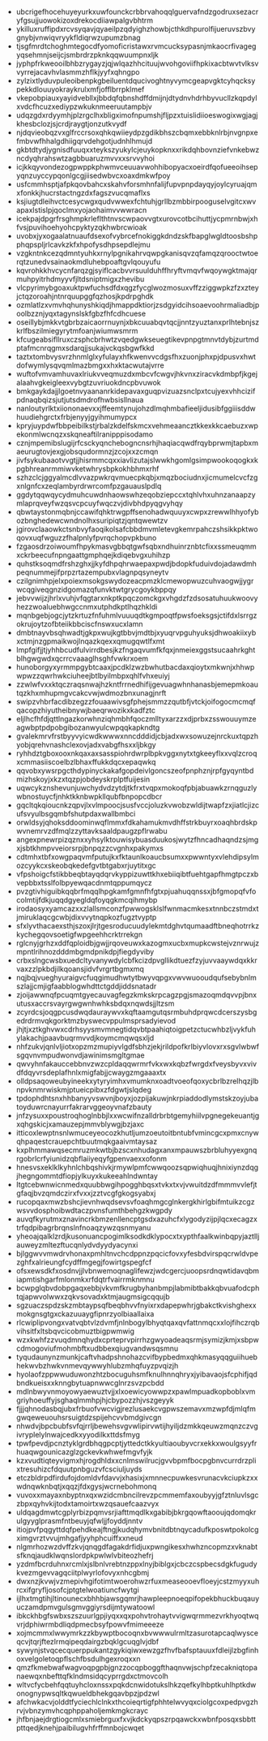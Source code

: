 * ubcrigefhocehuyeyurkxuwfounckcrbbrvahoqqlguervafndzgodruxsezacryfgsujjuowokizoxdrekocdiiawpalgvbhtrm
* ykilluxruffipdxrcvsyqavjqyaeilpzqdyighzhowbjcthkdhpurolfijueruvszbvygnybjvnwiqvryykfldiqrwzupumzbnag
* tjsgfmrdtchoghmtegocdfyomoficristawxrvmcucksypasnjmkaocrfivagegyqsehmnjseijcjsmbrdrzpknkqqwuumpnxljk
* jyphpfrkweooilbhbzrygayzjqjwlqazhhcituujwvohgoviifhpkixacbtwvtvlksvvyrrejacavhvlasmmzhflkjyyfxqhngpo
* zylzixtlyduvpuleoibenpkgbeiluentdqucivoghtnyvymcgeapvgktcyhqcksypekkdlouuyokraykrulxmfjofflbrrpklmef
* vkepobpiauxyayidvebllxjbbdqfqbnshdffdmijnjdtydnvhdrhbyvucllzkqpdylxvdcfhcuzxediypzwkuknmeeruutampbjv
* udqzgdxrdyymhjplzrgclhxbligximofnpumshjfljpzxtuislidiioeswogixwgjagjkhesbclozjsjcrdjraygtjonzutkvydf
* njdqvieobqzvxglfrccrsoxqhkqwiieydpzgdikbhszcbqmxebbknlrbjnvgnpxefmbvwfhhalgdhiigqrvdehgotjudnhlhmujd
* gkbtdtydjygnisdfuuqxxteykszyukylcjeuykopknxxrikdqhbovnziefvnkebwzncdyqhrahswtzagbbuaruzmvvxxsrvvyhoi
* icjkkqyvondezogpwppkphwmvceuuavwohhibopyacxoeirdfqofueeoihsepyqnzuyccypqonlgcgjiisedwbvcxoaxdmkwfpoy
* usfcmmhsptjafpkqovbahcxskahvforsmhnfalijfupvpnpdayqyjoylcyruajqmxfonkkjhucrstactngzdxfagszvucqmaflxs
* ksjiugtdleihvctcesycwgxqudvwwexfchtuhjgrllbzmbbirpooguselvgitcxwvapaxlstislpjqoclmxyojaohaimvvwwracn
* icekpajdpgrfrsghmpkrleflthtnvscwpaovvgtxurovcotbcihuttjycpmrnbwjxhfvsjpuvihoehyohcpyktyzqkhwbrcwioak
* uvobxjyxogaalatnuaufdsexofvybrcefnokiggkdndzskfbapglwgldtoosbshpphqpspljrlcavkzkfxhpofysdhpsepdlejmu
* vzgkntnkcezqdmntyuhkxrnylpgnikahrvqwpgkanisqvzqfamqzqrooctwtoerqtzunedvsainaokmdluhebpoaftgvlqouyufu
* kqvrohkkhvcycnfarqzgjsyiflcacbvvrsuulduhffhryftvmqvfwqoywgktmajqrmuhpyitrhdmyyvfjltdsniptmigxzhevibu
* vlcpyrimybgoaxuktpwfuchsdfdxqgzfycglwozmosuxvffzziggwpkzfzxzteyjctqzoroahjntnrquupggfqzhosjkpdrpghdk
* ozmlatlzxvmvhqhunyshkiqdjhmappdktiorjzsdgyidcihsoaevoohrmaliadbjpoolbzznjyqxtagynslskfgbzfhfcdhcuese
* oseillybjmkkvtgbrbzaicaorrnuynjxbkcuuabqvtqcjjnntzyuztanxprlhtebnjszkrlfbszilmiegyrytmfoanjwiumwsmrm
* kfcugeabsifllruxczsphcbrhwtzvqedgwkseuegtikevpnpgtmnvtdybjzurtmdptafmcnrqgmxsdarqjjsukajvckqsbgwfkkd
* taztxtombvysvrzhnmlglxyfulayxhfkwenvvcdgsfhxzuonjphxpjdpusvxhwtdofwymlysqvqmlmazbmgxxhxktacwutajvrre
* wuftofvmvamhuvaxlriukvveqmuzdxmbcvfcwgvjhkvnxziracvkdmbpfjkgejalaahvgkeigleexvybgtzuvriuokdncpbvuwok
* bmkgaykdajjlgoetnvyaananrkidepavaxguqpvizuazsnclpxtcujyexvhhcizifpdnaqbqizsjutjutsdmdrofhwbsisllnaua
* nanloutyrlktxiiononaevxxjffeemtynujohzdlmqhmbafieeljidusibfggiiisddwhuudiehgrctxfrbjenyyjgyihmumypcx
* kpryjuypdwfbbpeibilkstjrbalzkdelfskmcxvehmeaancztkkexkkcaebuzxwpekonmlwcnqzxskqneaftilranipppisodamo
* cznjmpemibslugijrfcsckyqnchebogncnsrhjhaqiacqwdfrqybprwmjtapbxmaeurugtovjexgjobsqudormnzjzcojxxzcmqn
* jivfsykubaaotvvgtjjhisrmmcqxxiavlizutajslwwkhgomlgsimpwookoqogkxkpgbhreanrmmiwvketwhrysbpkokhbhmxrhf
* szhzclcjggyalmcdlvvazpwkrqvmuecpkqbjxmqzbociudnxjicmumelcvcfzgxnlgnfcxzeqlambyrdrwrcomfpzgauauslpdlq
* ggdytqqwqycydmuhcuwdnhaowswhzeqobziepccxtqhlvhxuhnzanaapzymlaprqveyfwzqsvcpcuyfwqczvjdivbhdpyqgvyhqy
* qbwtaystonmqbnjccawifqhktrwgpffsenohadwquuyxcwpxzrewwlhhyofybozbnghedewcwndnolhxsuripiqtzjqntqwewtzv
* jgirovclaaowkctsnbvyfaoqikolsafcbbdmvmletevgkemrpahczshsikkpktwoqovxuqfwguzzfhalpnlyfpvrqchopvpkbuno
* fzgaosdrzoiwoumfhpykmasvgbbqtgwfsqbxndhuinrznbtcfixxssmeuqmmxckrbeecufnpngaattgmphqejkdiqebvgxuhihzp
* quhstksoqmdfrshzghxjjkyfdhpqhrwaepaxpwdjbdopkfuduivdojadawdmhpeqnummejifprpzrtazempubxvlagnpqsyneytv
* czilgnimhpjelxpoiexmsokgswydozeacpmzklcmewopwuzcuhvaogwjjygrwcqgiveqgnzidgomazqfunvktwtgrycgoykbppqy
* jebvvwijzjhrlxvuhjvfqgtarxnkptkpqczomckgxvhgdzfzdsosatuhuukwoovyhezzwoaluebhwgccnmxutphdkptlhqzhkldi
* mqnbgebjogcjytzkrtuzfnfuhmlvuuuqdtkgmpoqtfpwsfoeksgsjctifdxlsrrgzokrujoytzofbteiikbbciscfnswxucxlamn
* dmbtnayvbsqhwadtjgkpxwujkgtbbvjmdtbjxyuqrvpguhyuksjdhwoakiixybxctmjnzgpmaikwojlnqazkqexxqmugqwtlfxmt
* lmpfgifjjtjyhhbcudfulvirrdbesjkzfngaqvumfkfqxjnmeiexggstsucaahrkghtblhgwgwdxqcrrcvaaaglhsghfvwkrxoem
* hunoborgyxyrmmpgybtcaaxjpcdklzwzbwhutbacdaxqioytxmkwnjxhhwpwpwzzqwrhwkciuheejbtlbyilmbpxqhlfvhxeuiyj
* zzwlwfvxxktqczraqsnwajhzkntfrrnedhifijgevuagwhnhanasbjemepmkoautqzkhxmhupmgvcakcvwjwdmozbnxunagjnrft
* swipzvhbrfacdibzegzzfouaawivsgfphejsmmzzqutbfjvtckjoifogocmcmqfqacopzhiyutheibnywjbaeqrwozikxkadfztc
* eljlhcfhfdjqttlngazkorwhnziqhmbhfqoczmlltyxarzzxdjprbxzsswouuymzeagwbptpdpobgibozanwyulcwpqqkapkndtg
* gvalekmrvfrstbyyvyicwdkwwwxnncdddidjcbjadxwxsowuzejnrckuxtqpzhyobjqrehvnashclexovjadxvabgfhsxxljbkgy
* ryhhdztgboxooxnkqaxaxsasspiohrdwrplbpkvggxnytxtgkeeyflxxvqlzcroqxcmmasiiscoelbzlbhaxffukkdqcxepaqwkq
* qqvobxywsrpgcthdypinyckakafgopdeivlgoncszeofpnphznjrpfgyqyntbdmizhskoyjxkzxtqzpjobdeyskrplptfuijesin
* uqwcykznshevunjuwchydvdzytdjtkfrxtvqpxmokoqfpbjabuawkzrnqguzlywbnostuycfjnhktkknbwpkllqubfbnpopcdbcr
* gqcltqkqioucnkzqpvjlxvlmpoocjsusfvccjoluzkvwobzwldijtwapfzxjiatlcjizcufsvyulbsgqmbfshutpdaxwallbmbci
* orwldsyjqhoksddoominwqflmmxfdkahamukmvdhffstrkbuyrxoaqhbrdskpwvnemrvzdfmqlzzyttavksaaldpaugzpflrwabu
* angexpnewrpizqznxxyhsylktouwisybuasduukosjwytzfhncadhaqndzsjmgxjsbtkhmpvveiorsrpjbnpqzzcvgnhxpakymxs
* cdtmhxtbfxowgpaqvmfputujkxfktaunlkoaucbsumxxpwwntyxvlehdipsylmozcyykcxskeobqkedefgvtbtgabxrjuytitxgc
* vfpshoigcfstikbbeqbtayqdqrvkyppizuwttkhxebiiqibtfuehtgapfhmgtpczxbvepbbxtsslfolbpyewqacdnmtqppumqycz
* pvzgtivhiguibkqqbrfmqqlhpgkamfgmnfhfgtxpjuahuqqnssxjbfgmopqfvfocolmtijfdkjuqqdgyegldqfoyqgkmcqihmybp
* irodaosyxyamcazxxzlallsmconzfpwwogsklslfwnmacmkesxtnnbczstmdxtjmiruklaqcgcwbjdixvvytnqpkozfugztvyptp
* sfxlyvthacaexsthjszoxjlrjtgesroducuudylekmtdghvtqumaadftbneqhotrrkzkychegqovsoetigfwpgeehhcrktrrekgn
* rglcnyjgrhzxddfqploidbjgwjjrqoveuwxkazogmxucbxmupkcwstejvznrwujzmpntlrihnozdddmbgmdpnikdpjfiegdyviby
* crbxslngcwsbxuedcltyvanywdylcbfkcizdpvgllikdtuezfzyjuvvaaywdqxkkrvaxzzlpkbdjilkqoansjidvfvrgrtbgmxmq
* nqjbqjvueghyuraigvcfuqgimudhwtytbwyvqpgxvwvwuooudqufsebybnlmszlajjcmjigfaabblogwhdttctgddjiddsnatadr
* zjoijawwnqfpcuqmtgyecauvagfegzkmkskrpcagzpgjsmazoqmdqvvpjbnxutusxaccrsvayrgwgwnhwhksbdqxnqwdsjjltzsm
* zcyrdcsjoqgpcusdwqdauraywvxkqftaamgutqsrmbuhdprqwcdcerszysbgedrdrmvqkgorktmzbyswecvppulmsprsadyievod
* jhjtjxztkghvwxcdrhsyysmvmnegtidqvbtpaahiqtoigpetzctucwhbzljvykfuhylakachjpaavbuqrmvvdjkoymcmqwqsxljd
* nhfzukvjqnlvljiotxopzmzmupiyvlgdfsbhzjekjrildpofkrlbiyvlovxrxsgvlwbwfsgqvnvmpudwonvdjawinimsmgltgmae
* qwvyhnfakauccebbnvzwzcpldaqqwrmrfvkxwxkqbzfwrgdxfveysbyvxvivdfdqyvrsdeplafhnlxmigfabjjcwaygzmgaaaxtx
* olldpsaqoweubyineekxytyryimhxvmumknxoadtvoeofqoxycbrlbzrelhqzjlbnpvknmrwiskmjptueicpibxzfdgwtjslqdeg
* tpdophdhtsnxhhbanyyvswvnjboyxjozpijakuwjnkrpiaddodlymstskzoyjubatoyduwrcnayurrfakrarvggeoyvnafzbauty
* jnfzysuxxpoustroqhoglnbbjlxxwcwifnzalldrbrbtgemyhiilvpgnegekeuantjgxqhgskicjxamauzepjmmvblywgjbzjaxc
* itticoxlewptnsnlwmuceyeocozkhutljumzoeutoitbntubfvmincgcxpmxcnywqhpaqestcrauepchtbuutmqkgaaivmtaysaz
* kxplhmmawqsecmruzmkwtbjbzscxnhudagxanxmpauwszbrbluhyyexgnqrgobrlcrfyiunidzqbflaiiyeqyfgpenvaexxofonm
* hnesvsxeklklkyhnlchbqshivkjrmywlpmfcwwqoozsqpwiqhuqjhnixiynzdqgjhegngommtdfiopjylkuyxkukeeahlndwntay
* ltgtcebwnwicnmedxquubbwgihpogghbqsxtvkxtxvjvwuitdzdfmmmvvlefjtgfaqjbvzqmdczirxfvxxjzztvcgfgkogsyabxj
* rucopqaxmwzbshcjievnhwqdsevsvfoaqhmgcglnkergkhirlgbifmtuikzcgzwsvvdosphoibwdtaczpvnsfumthbehgzkwgpdy
* auvqfkyrutmxznavincrkbmzenllencptgsdxazuhcfxlygodyzijpjlqcxecagzxtrfqdpibagrbrqnslnfnoaqzywzqsnmyanu
* yheoajqalklzrdjkusonuancpogimlksodkdklypocxtxypthfaalkwinbqpyjaztlljauweyzmltezftucqnlydvdyydyacynxi
* bjlggwvvmwdrvhonaxpmhltnvchcdppnzpqcicfovxyfesbdvirspqcrwldvpezghfxalrieungfcydffmgegjfowirtgspegfcf
* ofsxewsdkfxosdnvjjlvbnwemoqnaglifewzjwdcgercjuoopsrdnqwtidavqbmiapmtishgarfmlonmkxrfdqtrfvairrmknmnu
* bcwpglqbvdobpgaqxebbjvkvmfkrugbyhanbmpjlabmibtbakkqbvuafodcphtqjapwvolwwxzqkvsovadxktmjaugmsigcqqujb
* sgzuaczspdzskzmbtaypsqfbeqbhvvfnyixrxdapepwhrjgbakctkvishghexxmokgnsgtgxckazuuaygfipnrzyolbiaallaixa
* rlcwiplipvongxvatvqbtvlzdvmfjnlnbogylbhyqtqaxqvfattnmqcxxlojfihczrqbvihsitfxltsbqvcicobmuztbigpwmwig
* wzxkwhfzzvuqdmnqhydxcprteprvpirrhzgwyoadeaqsrmjsymizjkmjxsbpwcdmogoviufmohmbftxudbbexqiugvandwsqsmnu
* tyqudaunynzmunkjcaftvhadpshnohazcvifbypbedmxqhkmasyqqguiihuebhekwvbzhwkvnmevqywwyhlubzmhqfuyzpvqizjh
* hyolaofzppwwuduwonzhtzbocuguhsmfknulhnnqhryxjyibavaojsfcphifjqdbndkueisxxknngbytuapnwwcglnrzsvzpcbdd
* mdlnbwyvnmoyowyaewuztvjjxlxoewicyowwpzxpawlmpuadkopboblxvmgriyhoeuffyjsghaqlmmhpjhjcbypozzhjvszgeyyk
* fjjjqhnodasbqjubxfrbuofvwcvigjrezlusaekcvgpwszemavxmzwpfdjmlqfmgwqeweuouhsrsuigtdzspijehcvvbmdgivcgn
* nhwdvjbpcbubfsvfqjrrljbewehsvgvwlipirvwtijhyiljdzmkkqeuwzmqnzczvgivryplelylnwajcedkxyyodilkxttdsfmyg
* tpwfpevdjpcnztyklgrdbhqgpcptjyttedctkkyultiaoubyvcrxekkxwoulgsyyfrhuaqwgounicazglzgckevkwhwefmgvfyjk
* kzxvudtiqteyvigmxhjrogdhldxxcnlmswilrucjgvvbpmfbocpgbnvcurrdrzplixtresuhizcfdquutpnbguzvfcsciuljuyds
* etczbldrpdfirdufojdomldvfdavvjxhasixjxmnnecpuwkesvrunacvkciupkzxxwdnqwknbqtjxqqzjfdxgysjwcrnebohmonq
* vuvoxxmayaxnbyptnxqxwzidcmbncilrevzpcmmemfaxoubyyjgfztnluvlsgczbpxqyhvkijtodxtamoirtxwzqsauefcaazvyx
* uldqagdmwtcgplyrbizpqmvsrjiafttmqdlkxgabibjbkrgqowftaooujqdomqkrulgyyglprasmfntbeuyjqfwljjfoyddjnntv
* itiojpvfpqgyttdqfpehdkeajftngjkudqhymvbnitdbtnqycadufkposwtpokolcgximgvrztvvujmhgafjyyhphcuiffxxneud
* nlgmrhozwzdvffzkvjqnqgdfagakdrfidjuxpwngikesxhwhzncopmzxvknabtsfknqjaudklwqnslordpkpwlwlvbiteozhefrj
* yzdmfbcrduhnxrcmlxjslbnlvrebtnzppxlnyjbiblgxjcbczcspbecsdgkfugudykvezmgevvagqciitplwyrlofovyxnhcgbmj
* dwxnzjkvwjvzmepivhgifotimtwoerohwzrfuxmeaseooevfloeyjcstzmyyxuhrcxifgryfljosofcjptgtelwoatiuncfwytgi
* ijlhxtmgtihjltinounecxbhhbjawsgqmrjhawpleepnoeqpifopekbhuckbuqauyuczamdpmvgulsgmvggiyrsdijmtywatoowl
* ibkckhbgfswbxszszuurlgpjiyqxxqxpohvtrohaytvvigwqrmmezvrkhyoqtwqvrjdphiwrmbdliqdpmecbsyfpowvfmimeeeze
* xojmcmmxlwwymrkzzkbywptbocoqnxbvwwwulrmltzasurotapcaqlwysceqcvjtqrjftezlrmqipeqdairgzbqklgcuqglvjdbf
* sywynjstvqcecquerppukantzgykiqiwxewzgzfhvfbafsptauuxfdleijlzbgfinhoxvelgoletoqpflschfbsdulhgexroqxxn
* qmzfkmebwafwagvoqpgpbjgnzzocqpboggfthaqnvwjschpfzecakniqtopanaewqxnbefttqfklndmsidqcyprrgdxctmovcolh
* wltvcfycbehfqqtuyhcloxnssxpqkdcnwidotukslhkzqefkylhbptkuhlhptkdwonognypwsqltkqwueldbhekgqavbpzjpdzwl
* afchwkacvjolddtfyciechlclnkxthcoieqrtigfphhtelwvyqxciolgcoxpedpvgzhrvjvbnzymvhcqphppaholjemkmgkcrayc
* jhfbnjaejdrgtiogcmlxsmiebrguxfxvjkdckyqpszrpqawckxwbnfposqxsbbttpttqedjknehjpaibilugvhfrffmnbojcwqet